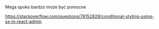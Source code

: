 Mega spoko bardzo może być pomocne 


https://stackoverflow.com/questions/76152828/conditional-styling-using-sx-in-react-admin